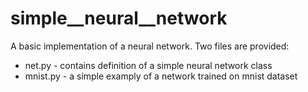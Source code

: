 # simple_\_neural_\_network

A basic implementation of a neural network.
Two files are provided:
- net.py - contains definition of a simple neural network class
- mnist.py - a simple examply of a network trained on mnist dataset


